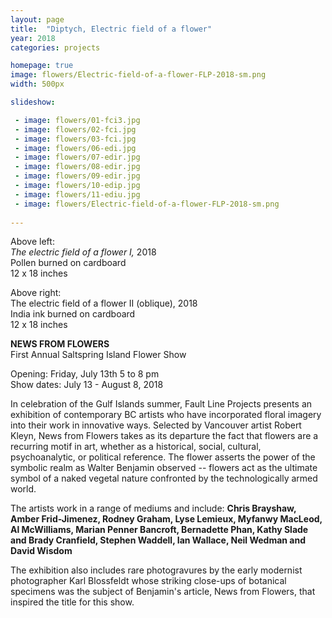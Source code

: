 ```yaml
---
layout: page
title:  "Diptych, Electric field of a flower"
year: 2018
categories: projects

homepage: true
image: flowers/Electric-field-of-a-flower-FLP-2018-sm.png 
width: 500px

slideshow:

 - image: flowers/01-fci3.jpg
 - image: flowers/02-fci.jpg
 - image: flowers/03-fci.jpg
 - image: flowers/06-edi.jpg
 - image: flowers/07-edir.jpg
 - image: flowers/08-edir.jpg
 - image: flowers/09-edir.jpg
 - image: flowers/10-edip.jpg
 - image: flowers/11-ediu.jpg
 - image: flowers/Electric-field-of-a-flower-FLP-2018-sm.png
 
---
```


Above left:<br/>
*The electric field of a flower I,* 2018<br/>
Pollen burned on cardboard<br/>
12 x 18 inches

Above right:<br/>
The electric field of a flower II (oblique), 2018<br/>
India ink burned on cardboard<br/>
12 x 18 inches

**NEWS FROM FLOWERS**<br/>
First Annual Saltspring Island Flower Show

Opening: Friday, July 13th 5 to 8 pm<br/>
Show dates: July 13 - August 8, 2018

In celebration of the Gulf Islands summer, Fault Line Projects presents an exhibition of contemporary BC artists who have incorporated floral imagery into their work in innovative ways. Selected by Vancouver artist Robert Kleyn, News from Flowers takes as its departure the fact that flowers are a recurring motif in art, whether as a historical, social, cultural, psychoanalytic, or political reference. The flower asserts the power of the symbolic realm as Walter Benjamin observed -- flowers act as the ultimate symbol of a naked vegetal nature confronted by the technologically armed world.


The artists work in a range of mediums and include: **Chris Brayshaw, Amber Frid-Jimenez, Rodney Graham, Lyse Lemieux, Myfanwy MacLeod, Al McWilliams, Marian Penner Bancroft, Bernadette Phan, Kathy Slade and Brady Cranfield, Stephen Waddell, Ian Wallace, Neil Wedman and David Wisdom**


The exhibition also includes rare photogravures by the early modernist photographer Karl Blossfeldt whose striking close-ups of botanical specimens was the subject of Benjamin's article, News from Flowers, that inspired the title for this show. 


